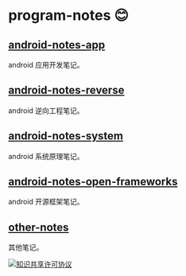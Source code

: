 # program-notes :blush:

## [android-notes-app](./android-notes-app)

android 应用开发笔记。

## [android-notes-reverse](./android-notes-reverse)

android 逆向工程笔记。

## [android-notes-system](./android-notes-system)

android 系统原理笔记。

## [android-notes-open-frameworks](./android-notes-open-frameworks)

android 开源框架笔记。

## [other-notes](./other-notes)

其他笔记。

[![知识共享许可协议](https://i.creativecommons.org/l/by-nc-sa/3.0/cn/88x31.png)](http://creativecommons.org/licenses/by-nc-sa/3.0/cn/)

